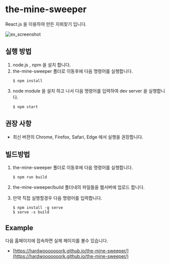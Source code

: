 # the-mine-sweeper
React.js 을 이용하여 만든 지뢰찾기 입니다.

![ex_screenshot](./imgs/img1.gif)


## 실행 방법
1. node.js , npm 을 설치 합니다.
2. the-mine-sweeper 폴더로 이동후에 다음 명령어를 실행합니다.
    ```shell
    $ npm install
    ```
3. node module 을 설치 하고 나서 다음 명령어를 입력하여 dev server 을 실행합니다.
    ```shell
    $ npm start
    ```

## 권장 사항
- 최신 버젼의 Chrome, Firefox, Safari, Edge 에서 실행을 권장합니다.

## 빌드방법
1. the-mine-sweeper 폴더로 이동후에 다음 명령어를 실행합니다.
    ```shell
    $ npm run build
    ```

2. the-mine-sweeper/build 폴더내의 파일들을 웹서버에 업로드 합니다.

3. 만약 직접 실행할경우 다음 명령어를 입력합니다.
    ```shell
    $ npm install -g serve
    $ serve -s build
    ```

## Example
다음 홈페이지에 접속하면 실제 페이지를 볼수 있습니다.
- [https://hardwooooooork.github.io/the-mine-sweeper/](https://hardwooooooork.github.io/the-mine-sweeper/)